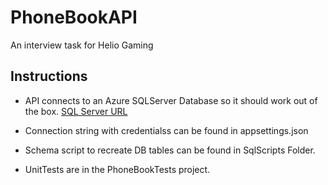 # PhoneBookAPI
 An interview task for Helio Gaming

## Instructions
 * API connects to an Azure SQLServer Database so it should work out of the box. [SQL Server URL](abez.database.windows.net)
 * Connection string with credentialss can be found in appsettings.json

 * Schema script to recreate DB tables can be found in SqlScripts Folder.

 * UnitTests are in the PhoneBookTests project.
